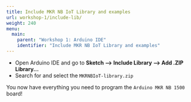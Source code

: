 ```yaml
---
title: Include MKR NB IoT Library and examples
url: workshop-1/include-lib/
weight: 240
menu:
  main:
    parent: "Workshop 1: Arduino IDE"
    identifier: "Include MKR NB IoT Library and examples"
---
```


* Open Arduino IDE and go to **Sketch ⟶ Include Library ⟶ Add .ZIP Library...**
* Search for and select the `MKRNBIoT-library.zip`

You now have everything you need to program the `Arduino MKR NB 1500` board!
